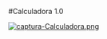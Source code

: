 #Calculadora 1.0

[![captura-Calculadora.png](https://i.postimg.cc/9FfWg88C/captura-Calculadora.png)](https://postimg.cc/jCG0LXYF)
